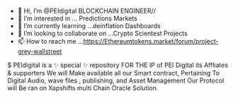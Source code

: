 - 👋 Hi, I’m @PEIdigital BLOCKCHAIN ENGINEER//
- 👀 I’m interested in ... Predictions Markets
- 🌱 I’m currently learning ...deinflation Dashboards
- 💞️ I’m looking to collaborate on ...Crypto Scientest Projects
- 📫 How to reach me ...https://Ethereumtokens.market/forum/project-grey-wallstreet

$ PEIdigital is a ✨ special ✨ repository FOR THE IP of PEI Digital its Affliates & supporters
We will Make available all our Smart contract, Pertaining To Digital Audio, wave files , publishing, and Asset Management
Our Protocol will Be ran on Xapshifts multi Chain Oracle Solution.

 <!---
